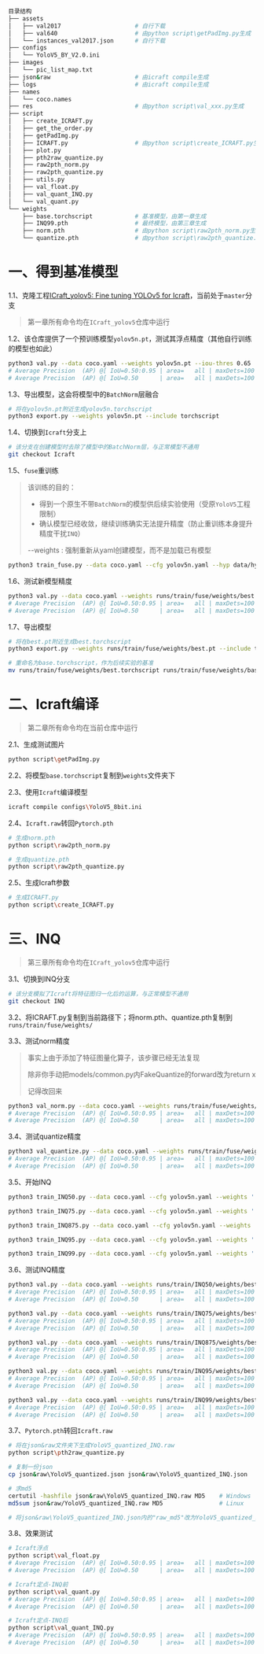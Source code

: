 ```bash
目录结构
├── assets
│   ├── val2017                     # 自行下载
│   ├── val640                      # 由python script\getPadImg.py生成
│   └── instances_val2017.json      # 自行下载
├── configs
│   └── YoloV5_BY_V2.0.ini
├── images
│   └── pic_list_map.txt
├── json&raw                        # 由icraft compile生成
├── logs                            # 由icraft compile生成
├── names
│   └── coco.names
├── res                             # 由python script\val_xxx.py生成
├── script
│   ├── create_ICRAFT.py
│   ├── get_the_order.py
│   ├── getPadImg.py
│   ├── ICRAFT.py                   # 由python script\create_ICRAFT.py生成
│   ├── plot.py
│   ├── pth2raw_quantize.py
│   ├── raw2pth_norm.py
│   ├── raw2pth_quantize.py
│   ├── utils.py
│   ├── val_float.py
│   ├── val_quant_INQ.py
│   └── val_quant.py
└── weights
    ├── base.torchscript            # 基准模型，由第一章生成
    ├── INQ99.pth                   # 最终模型，由第三章生成
    ├── norm.pth                    # 由python script\raw2pth_norm.py生成
    └── quantize.pth                # 由python script\raw2pth_quantize.py生成
```

# 一、得到基准模型

1.1、克隆工程[ICraft_yolov5: Fine tuning YOLOv5 for Icraft](https://github.com/Qiuye12138/ICraft_yolov5)，当前处于`master`分支

> 第一章所有命令均在`ICraft_yolov5`仓库中运行

1.2、该仓库提供了一个预训练模型`yolov5n.pt`，测试其浮点精度（其他自行训练的模型也如此）

```bash
python3 val.py --data coco.yaml --weights yolov5n.pt --iou-thres 0.65
# Average Precision  (AP) @[ IoU=0.50:0.95 | area=   all | maxDets=100 ] = 0.280
# Average Precision  (AP) @[ IoU=0.50      | area=   all | maxDets=100 ] = 0.457
```

1.3、导出模型，这会将模型中的`BatchNorm`层融合

```bash
# 将在yolov5n.pt附近生成yolov5n.torchscript
python3 export.py --weights yolov5n.pt --include torchscript 
```

1.4、切换到`Icraft`分支上

```bash
# 该分支在创建模型时去除了模型中的BatchNorm层，与正常模型不通用
git checkout Icraft
```

1.5、`fuse`重训练

> 该训练的目的：
>
> - 得到一个原生不带`BatchNorm`的模型供后续实验使用（受原`YoloV5`工程限制）
> - 确认模型已经收敛，继续训练确实无法提升精度（防止重训练本身提升精度干扰`INQ`）
>
> --weights : 强制重新从yaml创建模型，而不是加载已有模型

```bash
python3 train_fuse.py --data coco.yaml --cfg yolov5n.yaml --hyp data/hyps/stable_hyp.yaml --weights '' --batch-size 128 --device '1' --epochs 30 --name fuse
```

1.6、测试新模型精度

```bash
python3 val.py --data coco.yaml --weights runs/train/fuse/weights/best.pt --iou-thres 0.65
# Average Precision  (AP) @[ IoU=0.50:0.95 | area=   all | maxDets=100 ] = 0.280
# Average Precision  (AP) @[ IoU=0.50      | area=   all | maxDets=100 ] = 0.457
```

1.7、导出模型

```bash
# 将在best.pt附近生成best.torchscript
python3 export.py --weights runs/train/fuse/weights/best.pt --include torchscript 

# 重命名为base.torchscript，作为后续实验的基准
mv runs/train/fuse/weights/best.torchscript runs/train/fuse/weights/base.torchscript
```



# 二、Icraft编译

> 第二章所有命令均在当前仓库中运行

2.1、生成测试图片

```bash
python script\getPadImg.py
```

2.2、将模型`base.torchscript`复制到`weights`文件夹下

2.3、使用`Icraft`编译模型

```bash
icraft compile configs\YoloV5_8bit.ini
```

2.4、`Icraft.raw`转回`Pytorch.pth`

```bash
# 生成norm.pth
python script\raw2pth_norm.py

# 生成quantize.pth
python script\raw2pth_quantize.py
```

2.5、生成Icraft参数

```bash
# 生成ICRAFT.py
python script\create_ICRAFT.py
```



# 三、INQ

> 第三章所有命令均在`ICraft_yolov5`仓库中运行

3.1、切换到INQ分支

```bash
# 该分支模拟了Icraft将特征图归一化后的运算，与正常模型不通用
git checkout INQ
```

3.2、将ICRAFT.py复制到当前路径下；将norm.pth、quantize.pth复制到`runs/train/fuse/weights/`

3.3、测试norm精度

> 事实上由于添加了特征图量化算子，该步骤已经无法复现
>
> 除非你手动把models/common.py内FakeQuantize的forward改为return x
>
> 记得改回来

```bash
python3 val_norm.py --data coco.yaml --weights runs/train/fuse/weights/best.pt --iou-thres 0.65
# Average Precision  (AP) @[ IoU=0.50:0.95 | area=   all | maxDets=100 ] = 0.280
# Average Precision  (AP) @[ IoU=0.50      | area=   all | maxDets=100 ] = 0.457
```

3.4、测试quantize精度

```bash
python3 val_quantize.py --data coco.yaml --weights runs/train/fuse/weights/best.pt --iou-thres 0.65
# Average Precision  (AP) @[ IoU=0.50:0.95 | area=   all | maxDets=100 ] = 0.244  ↓3.6%
# Average Precision  (AP) @[ IoU=0.50      | area=   all | maxDets=100 ] = 0.419  ↓3.8%
```

3.5、开始INQ

```bash
python3 train_INQ50.py --data coco.yaml --cfg yolov5n.yaml --weights '' --batch-size 128 --device '1' --epochs 15 --hyp data/hyps/stable_hyp.yaml --name INQ50

python3 train_INQ75.py --data coco.yaml --cfg yolov5n.yaml --weights '' --batch-size 128 --device '1' --epochs 15 --hyp data/hyps/stable_hyp.yaml --name INQ75

python3 train_INQ875.py --data coco.yaml --cfg yolov5n.yaml --weights '' --batch-size 128 --device '1' --epochs 15 --hyp data/hyps/stable_hyp.yaml --name INQ875

python3 train_INQ95.py --data coco.yaml --cfg yolov5n.yaml --weights '' --batch-size 128 --device '1' --epochs 15 --hyp data/hyps/stable_hyp.yaml --name INQ95

python3 train_INQ99.py --data coco.yaml --cfg yolov5n.yaml --weights '' --batch-size 128 --device '1' --epochs 15 --hyp data/hyps/stable_hyp.yaml --name INQ99
```

3.6、测试INQ精度

```bash
python3 val.py --data coco.yaml --weights runs/train/INQ50/weights/best.pt --iou-thres 0.65
# Average Precision  (AP) @[ IoU=0.50:0.95 | area=   all | maxDets=100 ] = 0.266  ↓1.4%
# Average Precision  (AP) @[ IoU=0.50      | area=   all | maxDets=100 ] = 0.444  ↓1.3%

python3 val.py --data coco.yaml --weights runs/train/INQ75/weights/best.pt  --iou-thres 0.65
# Average Precision  (AP) @[ IoU=0.50:0.95 | area=   all | maxDets=100 ] = 0.266  ↓1.4%
# Average Precision  (AP) @[ IoU=0.50      | area=   all | maxDets=100 ] = 0.443  ↓1.4%

python3 val.py --data coco.yaml --weights runs/train/INQ875/weights/best.pt --iou-thres 0.65
# Average Precision  (AP) @[ IoU=0.50:0.95 | area=   all | maxDets=100 ] = 0.266  ↓1.4%
# Average Precision  (AP) @[ IoU=0.50      | area=   all | maxDets=100 ] = 0.444  ↓1.3%

python3 val.py --data coco.yaml --weights runs/train/INQ95/weights/best.pt --iou-thres 0.65
# Average Precision  (AP) @[ IoU=0.50:0.95 | area=   all | maxDets=100 ] = 0.266  ↓1.4%
# Average Precision  (AP) @[ IoU=0.50      | area=   all | maxDets=100 ] = 0.443  ↓1.4%

python3 val.py --data coco.yaml --weights runs/train/INQ99/weights/best.pt --iou-thres 0.65
# Average Precision  (AP) @[ IoU=0.50:0.95 | area=   all | maxDets=100 ] = 0.263  ↓1.7%
# Average Precision  (AP) @[ IoU=0.50      | area=   all | maxDets=100 ] = 0.442  ↓1.5%
```

3.7、`Pytorch.pth`转回`Icraft.raw`

```bash
# 将在json&raw文件夹下生成YoloV5_quantized_INQ.raw
python script\pth2raw_quantize.py

# 复制一份json
cp json&raw\YoloV5_quantized.json json&raw\YoloV5_quantized_INQ.json

# 求md5
certutil -hashfile json&raw\YoloV5_quantized_INQ.raw MD5    # Windows
md5sum json&raw/YoloV5_quantized_INQ.raw MD5                # Linux

# 将json&raw\YoloV5_quantized_INQ.json内的"raw_md5"改为YoloV5_quantized_INQ.raw的md5值
```

3.8、效果测试

```bash
# Icraft浮点
python script\val_float.py
# Average Precision  (AP) @[ IoU=0.50:0.95 | area=   all | maxDets=100 ] = 0.260
# Average Precision  (AP) @[ IoU=0.50      | area=   all | maxDets=100 ] = 0.434

# Icraft定点-INQ前
python script\val_quant.py
# Average Precision  (AP) @[ IoU=0.50:0.95 | area=   all | maxDets=100 ] = 0.226  ↓3.4%
# Average Precision  (AP) @[ IoU=0.50      | area=   all | maxDets=100 ] = 0.394  ↓4.0%

# Icraft定点-INQ后
python script\val_quant_INQ.py
# Average Precision  (AP) @[ IoU=0.50:0.95 | area=   all | maxDets=100 ] = 0.233  ↓2.7%
# Average Precision  (AP) @[ IoU=0.50      | area=   all | maxDets=100 ] = 0.407  ↓2.7%
```

